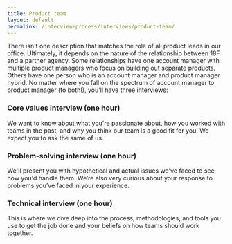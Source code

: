 ```yaml
---
title: Product team
layout: default
permalink: /interview-process/interviews/product-team/
---
```


There isn't one description that matches the role of all product leads in our office. Ultimately, it depends on the nature of the relationship between 18F and a partner agency.  Some relationships have one account manager with multiple product managers who focus on building out separate products. Others have one person who is an account manager and product manager hybrid. No matter where you fall on the spectrum of account manager to product manager (to both!), you'll have three interviews:

### Core values interview (one hour)
We want to know about what you're passionate about, how you worked with teams in the past, and why you think our team is a good fit for you. We expect you to ask the same of us. 

### Problem-solving interview (one hour)
We'll present you with hypothetical and actual issues we've faced to see how you'd handle them. We’re also very curious about your response to problems you’ve faced in your experience.

### Technical interview (one hour)
This is where we dive deep into the process, methodologies, and tools you use to get the job done and your beliefs on how teams should work together.
